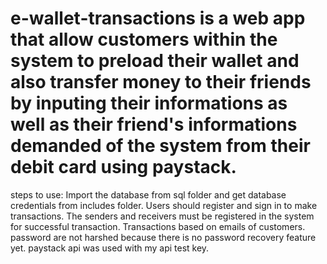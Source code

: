 # e-wallet-transactions is a web app that allow customers within the system to preload their wallet and also transfer money to their friends by inputing their informations as well as their friend's informations demanded of the system from their debit card using paystack.
steps to use:
Import the database from sql folder and get database credentials from includes folder.
 Users should register and sign in to make transactions.
 The senders and receivers must be registered in the system for successful transaction.
 Transactions based on emails of customers.
 password are not harshed because there is no password recovery feature yet.
 paystack api was used with my api test key.
 


